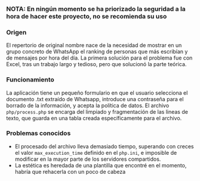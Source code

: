 ### NOTA: En ningún momento se ha priorizado la seguridad a la hora de hacer este proyecto, no se recomienda su uso

### Origen

El repertorio de original nombre nace de la necesidad de mostrar en un grupo concreto de WhatsApp el ranking de personas que más escribían y de mensajes por hora del día.
La primera solución para el problema fue con Excel, tras un trabajo largo y tedioso, pero que solucionó la parte teórica.

### Funcionamiento

La aplicación tiene un pequeño formulario en que el usuario selecciona el documento .txt extraído de Whatsapp, introduce una contraseña para el borrado de la información, y acepta la política de datos.
El archivo `php/process.php` se encarga del limpiado y fragmentación de las lineas de texto, que guarda en una tabla creada específicamente para el archivo.

### Problemas conocidos

* El procesado del archivo lleva demasiado tiempo, superando con creces el valor `max_execution_time` definido en el `php.ini`, e imposible de modificar en la mayor parte de los servidores compartidos.
* La estética es heredada de una plantilla que encontré en el momento, habría que rehacerla con un poco de cabeza
